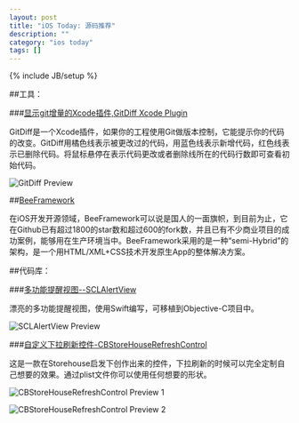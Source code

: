 ```yaml
---
layout: post
title: "iOS Today: 源码推荐"
description: ""
category: "ios today"
tags: []
---
```

{% include JB/setup %}

##工具：

###[显示git增量的Xcode插件,GitDiff Xcode Plugin](https://github.com/johnno1962/GitDiff)

GitDiff是一个Xcode插件，如果你的工程使用Git做版本控制，它能提示你的代码的改变。GitDiff用橘色线表示被更改过的代码，用蓝色线表示新增代码，红色线表示已删除代码。将鼠标悬停在表示代码更改或者删除线所在的代码行数即可查看初始代码。

![GitDiff Preview](http://cc.cocimg.com/bbs/attachment/Fid_19/19_131597_6cfab823814f1c5.png)

##[BeeFramework](http://www.cocoachina.com/ios/20141105/10139.html)

在iOS开发开源领域，BeeFramework可以说是国人的一面旗帜，到目前为止，它在Github已有超过1800的star数和超过600的fork数，并且已有不少商业项目的成功案例，能够用在生产环境当中。BeeFramework采用的是一种“semi-Hybrid”的架构，是一个用HTML/XML+CSS技术开发原生App的整体解决方案。

##代码库：

###[多功能提醒视图--SCLAlertView](https://github.com/dogo/SCLAlertView)

漂亮的多功能提醒视图，使用Swift编写，可移植到Objective-C项目中。

![SCLAlertView Preview](http://cc.cocimg.com/bbs/attachment/Fid_19/19_98590_cae3eaa5605c67b.gif)

###[自定义下拉刷新控件-CBStoreHouseRefreshControl](https://github.com/coolbeet/CBStoreHouseRefreshControl)

这是一款在Storehouse启发下创作出来的控件，下拉刷新的时候可以完全定制自己想要的效果。通过plist文件你可以使用任何想要的形状。

![CBStoreHouseRefreshControl Preview 1](https://camo.githubusercontent.com/556662451b6de3d5c56a471ee5931ab8caf2c5e3/68747470733a2f2f73332e616d617a6f6e6177732e636f6d2f737579752e746573742f434253746f7265486f75736552656672657368436f6e74726f6c312e676966)

![CBStoreHouseRefreshControl Preview 2](https://camo.githubusercontent.com/a0ff4643665482e588bbf9f951069251604dd118/68747470733a2f2f73332e616d617a6f6e6177732e636f6d2f737579752e746573742f434253746f7265486f75736552656672657368436f6e74726f6c322e676966)